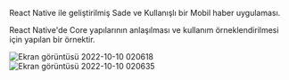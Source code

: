 React Native ile geliştirilmiş Sade ve Kullanışlı bir Mobil haber uygulaması.

React Native'de Core yapılarının anlaşılması ve kullanım örneklendirilmesi için yapılan bir örnektir.

![Ekran görüntüsü 2022-10-10 020618](https://user-images.githubusercontent.com/58293202/194784246-1222e95a-2b89-43af-ae05-b9c979db817d.png)
![Ekran görüntüsü 2022-10-10 020635](https://user-images.githubusercontent.com/58293202/194784248-2d9bf6fb-bb44-4254-871d-7a0e0a750933.png)
